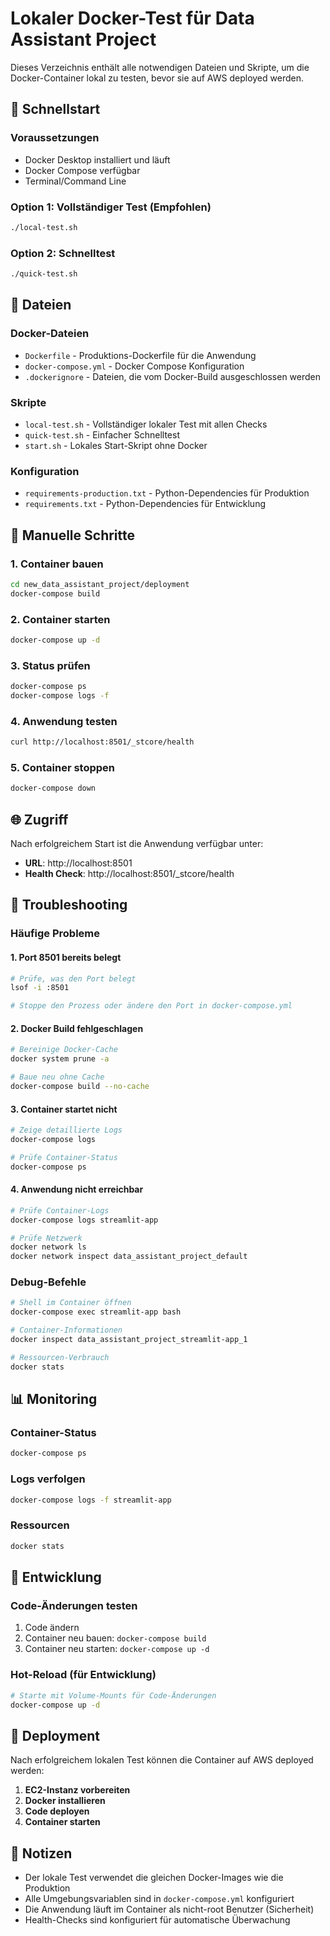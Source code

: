 # Lokaler Docker-Test für Data Assistant Project

Dieses Verzeichnis enthält alle notwendigen Dateien und Skripte, um die Docker-Container lokal zu testen, bevor sie auf AWS deployed werden.

## 🚀 Schnellstart

### Voraussetzungen
- Docker Desktop installiert und läuft
- Docker Compose verfügbar
- Terminal/Command Line

### Option 1: Vollständiger Test (Empfohlen)
```bash
./local-test.sh
```

### Option 2: Schnelltest
```bash
./quick-test.sh
```

## 📁 Dateien

### Docker-Dateien
- `Dockerfile` - Produktions-Dockerfile für die Anwendung
- `docker-compose.yml` - Docker Compose Konfiguration
- `.dockerignore` - Dateien, die vom Docker-Build ausgeschlossen werden

### Skripte
- `local-test.sh` - Vollständiger lokaler Test mit allen Checks
- `quick-test.sh` - Einfacher Schnelltest
- `start.sh` - Lokales Start-Skript ohne Docker

### Konfiguration
- `requirements-production.txt` - Python-Dependencies für Produktion
- `requirements.txt` - Python-Dependencies für Entwicklung

## 🔧 Manuelle Schritte

### 1. Container bauen
```bash
cd new_data_assistant_project/deployment
docker-compose build
```

### 2. Container starten
```bash
docker-compose up -d
```

### 3. Status prüfen
```bash
docker-compose ps
docker-compose logs -f
```

### 4. Anwendung testen
```bash
curl http://localhost:8501/_stcore/health
```

### 5. Container stoppen
```bash
docker-compose down
```

## 🌐 Zugriff

Nach erfolgreichem Start ist die Anwendung verfügbar unter:
- **URL**: http://localhost:8501
- **Health Check**: http://localhost:8501/_stcore/health

## 🐛 Troubleshooting

### Häufige Probleme

#### 1. Port 8501 bereits belegt
```bash
# Prüfe, was den Port belegt
lsof -i :8501

# Stoppe den Prozess oder ändere den Port in docker-compose.yml
```

#### 2. Docker Build fehlgeschlagen
```bash
# Bereinige Docker-Cache
docker system prune -a

# Baue neu ohne Cache
docker-compose build --no-cache
```

#### 3. Container startet nicht
```bash
# Zeige detaillierte Logs
docker-compose logs

# Prüfe Container-Status
docker-compose ps
```

#### 4. Anwendung nicht erreichbar
```bash
# Prüfe Container-Logs
docker-compose logs streamlit-app

# Prüfe Netzwerk
docker network ls
docker network inspect data_assistant_project_default
```

### Debug-Befehle

```bash
# Shell im Container öffnen
docker-compose exec streamlit-app bash

# Container-Informationen
docker inspect data_assistant_project_streamlit-app_1

# Ressourcen-Verbrauch
docker stats
```

## 📊 Monitoring

### Container-Status
```bash
docker-compose ps
```

### Logs verfolgen
```bash
docker-compose logs -f streamlit-app
```

### Ressourcen
```bash
docker stats
```

## 🔄 Entwicklung

### Code-Änderungen testen
1. Code ändern
2. Container neu bauen: `docker-compose build`
3. Container neu starten: `docker-compose up -d`

### Hot-Reload (für Entwicklung)
```bash
# Starte mit Volume-Mounts für Code-Änderungen
docker-compose up -d
```

## 🚀 Deployment

Nach erfolgreichem lokalen Test können die Container auf AWS deployed werden:

1. **EC2-Instanz vorbereiten**
2. **Docker installieren**
3. **Code deployen**
4. **Container starten**

## 📝 Notizen

- Der lokale Test verwendet die gleichen Docker-Images wie die Produktion
- Alle Umgebungsvariablen sind in `docker-compose.yml` konfiguriert
- Die Anwendung läuft im Container als nicht-root Benutzer (Sicherheit)
- Health-Checks sind konfiguriert für automatische Überwachung
